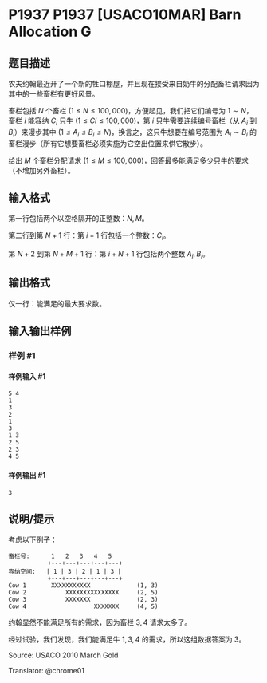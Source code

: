 # P1937 P1937 [USACO10MAR] Barn Allocation G

## 题目描述

农夫约翰最近开了一个新的牲口棚屋，并且现在接受来自奶牛的分配畜栏请求因为其中的一些畜栏有更好风景。

畜栏包括 $N$ 个畜栏 $(1 \le N \le 100,000)$，方便起见，我们把它们编号为 $1 \sim N$，畜栏 $i$ 能容纳 $C_i$ 只牛 $(1 \le Ci \le 100,000)$，第 $i$ 只牛需要连续编号畜栏（从 $A_i$ 到 $B_i$）来漫步其中 $(1  \le A_i \le B_i \le N)$，换言之，这只牛想要在编号范围为 $A_i \sim B_i$ 的畜栏漫步（所有它想要畜栏必须实施为它空出位置来供它散步）。

给出 $M$ 个畜栏分配请求 $(1 \le M \le 100,000)$，回答最多能满足多少只牛的要求（不增加另外畜栏）。

## 输入格式

第一行包括两个以空格隔开的正整数：$N,M$。

第二行到第 $N+1$ 行：第 $i+1$ 行包括一个整数：$C_i$。

第 $N+2$ 到第 $N+M+1$ 行：第 $i+N+1$ 行包括两个整数 $A_i,B_i$。

## 输出格式

仅一行：能满足的最大要求数。

## 输入输出样例

### 样例 #1

#### 样例输入 #1

```
5 4
1
3
2
1
3
1 3
2 5
2 3
4 5
```

#### 样例输出 #1

```
3
```

## 说明/提示

考虑以下例子：

```plain
畜栏号:      1   2   3   4   5
           +---+---+---+---+---+
容纳空间:   | 1 | 3 | 2 | 1 | 3 |  
           +---+---+---+---+---+
Cow 1       XXXXXXXXXXX             (1, 3)
Cow 2           XXXXXXXXXXXXXXX     (2, 5)
Cow 3           XXXXXXX             (2, 3)
Cow 4                   XXXXXXX     (4, 5)
```
约翰显然不能满足所有的需求，因为畜栏 $3,4$ 请求太多了。

经过试验，我们发现，我们能满足牛 $1,3,4$ 的需求，所以这组数据答案为 $3$。


Source: USACO 2010 March Gold

Translator: @chrome01
